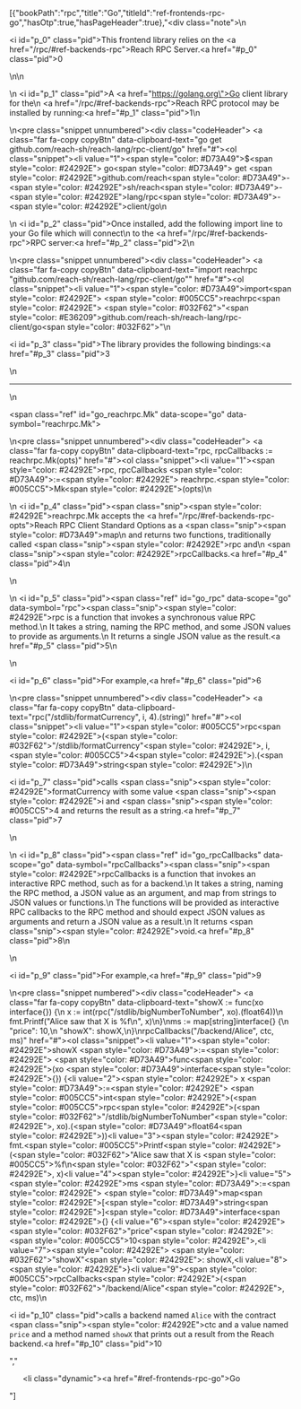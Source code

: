 [{"bookPath":"rpc","title":"Go","titleId":"ref-frontends-rpc-go","hasOtp":true,"hasPageHeader":true},"<div class=\"note\">\n  <p><i id=\"p_0\" class=\"pid\"></i>This frontend library relies on the <a href=\"/rpc/#ref-backends-rpc\">Reach RPC Server</a>.<a href=\"#p_0\" class=\"pid\">0</a></p>\n</div>\n<p>\n  <i id=\"p_1\" class=\"pid\"></i>A <a href=\"https://golang.org\">Go</a> client library for the\n  <a href=\"/rpc/#ref-backends-rpc\">Reach RPC protocol</a> may be installed by running:<a href=\"#p_1\" class=\"pid\">1</a>\n</p>\n<pre class=\"snippet unnumbered\"><div class=\"codeHeader\">&nbsp;<a class=\"far fa-copy copyBtn\" data-clipboard-text=\"go get github.com/reach-sh/reach-lang/rpc-client/go\" href=\"#\"></a></div><ol class=\"snippet\"><li value=\"1\"><span style=\"color: #D73A49\">$</span><span style=\"color: #24292E\"> go</span><span style=\"color: #D73A49\"> get </span><span style=\"color: #24292E\">github.com/reach</span><span style=\"color: #D73A49\">-</span><span style=\"color: #24292E\">sh/reach</span><span style=\"color: #D73A49\">-</span><span style=\"color: #24292E\">lang/rpc</span><span style=\"color: #D73A49\">-</span><span style=\"color: #24292E\">client/go</span></li></ol></pre>\n<p>\n  <i id=\"p_2\" class=\"pid\"></i>Once installed, add the following import line to your Go file which will connect\n  to the <a href=\"/rpc/#ref-backends-rpc\">RPC server</a>:<a href=\"#p_2\" class=\"pid\">2</a>\n</p>\n<pre class=\"snippet unnumbered\"><div class=\"codeHeader\">&nbsp;<a class=\"far fa-copy copyBtn\" data-clipboard-text=\"import reachrpc &quot;github.com/reach-sh/reach-lang/rpc-client/go&quot;\" href=\"#\"></a></div><ol class=\"snippet\"><li value=\"1\"><span style=\"color: #D73A49\">import</span><span style=\"color: #24292E\"> </span><span style=\"color: #005CC5\">reachrpc</span><span style=\"color: #24292E\"> </span><span style=\"color: #032F62\">\"</span><span style=\"color: #E36209\">github.com/reach-sh/reach-lang/rpc-client/go</span><span style=\"color: #032F62\">\"</span></li></ol></pre>\n<p><i id=\"p_3\" class=\"pid\"></i>The library provides the following bindings:<a href=\"#p_3\" class=\"pid\">3</a></p>\n<hr>\n<p><span class=\"ref\" id=\"go_reachrpc.Mk\" data-scope=\"go\" data-symbol=\"reachrpc.Mk\"></span></p>\n<pre class=\"snippet unnumbered\"><div class=\"codeHeader\">&nbsp;<a class=\"far fa-copy copyBtn\" data-clipboard-text=\"rpc, rpcCallbacks := reachrpc.Mk(opts)\" href=\"#\"></a></div><ol class=\"snippet\"><li value=\"1\"><span style=\"color: #24292E\">rpc, rpcCallbacks </span><span style=\"color: #D73A49\">:=</span><span style=\"color: #24292E\"> reachrpc.</span><span style=\"color: #005CC5\">Mk</span><span style=\"color: #24292E\">(opts)</span></li></ol></pre>\n<p>\n  <i id=\"p_4\" class=\"pid\"></i><span class=\"snip\"><span style=\"color: #24292E\">reachrpc.Mk</span></span> accepts the <a href=\"/rpc/#ref-backends-rpc-opts\">Reach RPC Client Standard Options</a> as a <span class=\"snip\"><span style=\"color: #D73A49\">map</span></span>\n  and returns two functions, traditionally called <span class=\"snip\"><span style=\"color: #24292E\">rpc</span></span> and\n  <span class=\"snip\"><span style=\"color: #24292E\">rpcCallbacks</span></span>.<a href=\"#p_4\" class=\"pid\">4</a>\n</p>\n<p>\n  <i id=\"p_5\" class=\"pid\"></i><span class=\"ref\" id=\"go_rpc\" data-scope=\"go\" data-symbol=\"rpc\"></span><span class=\"snip\"><span style=\"color: #24292E\">rpc</span></span> is a function that invokes a synchronous value RPC method.\n  It takes a string, naming the RPC method, and some JSON values to provide as arguments.\n  It returns a single JSON value as the result.<a href=\"#p_5\" class=\"pid\">5</a>\n</p>\n<p><i id=\"p_6\" class=\"pid\"></i>For example,<a href=\"#p_6\" class=\"pid\">6</a></p>\n<pre class=\"snippet unnumbered\"><div class=\"codeHeader\">&nbsp;<a class=\"far fa-copy copyBtn\" data-clipboard-text=\"rpc(&quot;/stdlib/formatCurrency&quot;, i, 4).(string)\" href=\"#\"></a></div><ol class=\"snippet\"><li value=\"1\"><span style=\"color: #005CC5\">rpc</span><span style=\"color: #24292E\">(</span><span style=\"color: #032F62\">\"/stdlib/formatCurrency\"</span><span style=\"color: #24292E\">, i, </span><span style=\"color: #005CC5\">4</span><span style=\"color: #24292E\">).(</span><span style=\"color: #D73A49\">string</span><span style=\"color: #24292E\">)</span></li></ol></pre>\n<p><i id=\"p_7\" class=\"pid\"></i>calls <span class=\"snip\"><span style=\"color: #24292E\">formatCurrency</span></span> with some value <span class=\"snip\"><span style=\"color: #24292E\">i</span></span> and <span class=\"snip\"><span style=\"color: #005CC5\">4</span></span> and returns the result as a string.<a href=\"#p_7\" class=\"pid\">7</a></p>\n<p>\n  <i id=\"p_8\" class=\"pid\"></i><span class=\"ref\" id=\"go_rpcCallbacks\" data-scope=\"go\" data-symbol=\"rpcCallbacks\"></span><span class=\"snip\"><span style=\"color: #24292E\">rpcCallbacks</span></span> is a function that invokes an interactive RPC method, such as for a backend.\n  It takes a string, naming the RPC method, a JSON value as an argument, and map from strings to JSON values or functions.\n  The functions will be provided as interactive RPC callbacks to the RPC method and should expect JSON values as arguments and return a JSON value as a result.\n  It returns <span class=\"snip\"><span style=\"color: #24292E\">void</span></span>.<a href=\"#p_8\" class=\"pid\">8</a>\n</p>\n<p><i id=\"p_9\" class=\"pid\"></i>For example,<a href=\"#p_9\" class=\"pid\">9</a></p>\n<pre class=\"snippet numbered\"><div class=\"codeHeader\">&nbsp;<a class=\"far fa-copy copyBtn\" data-clipboard-text=\"showX := func(xo interface{}) {\n  x := int(rpc(&quot;/stdlib/bigNumberToNumber&quot;, xo).(float64))\n  fmt.Printf(&quot;Alice saw that X is %f\\n&quot;, x)\n}\nms := map[string]interface{} {\n  &quot;price&quot;: 10,\n  &quot;showX&quot;: showX,\n}\nrpcCallbacks(&quot;/backend/Alice&quot;, ctc, ms)\" href=\"#\"></a></div><ol class=\"snippet\"><li value=\"1\"><span style=\"color: #24292E\">showX </span><span style=\"color: #D73A49\">:=</span><span style=\"color: #24292E\"> </span><span style=\"color: #D73A49\">func</span><span style=\"color: #24292E\">(xo </span><span style=\"color: #D73A49\">interface</span><span style=\"color: #24292E\">{}) {</span></li><li value=\"2\"><span style=\"color: #24292E\">  x </span><span style=\"color: #D73A49\">:=</span><span style=\"color: #24292E\"> </span><span style=\"color: #005CC5\">int</span><span style=\"color: #24292E\">(</span><span style=\"color: #005CC5\">rpc</span><span style=\"color: #24292E\">(</span><span style=\"color: #032F62\">\"/stdlib/bigNumberToNumber\"</span><span style=\"color: #24292E\">, xo).(</span><span style=\"color: #D73A49\">float64</span><span style=\"color: #24292E\">))</span></li><li value=\"3\"><span style=\"color: #24292E\">  fmt.</span><span style=\"color: #005CC5\">Printf</span><span style=\"color: #24292E\">(</span><span style=\"color: #032F62\">\"Alice saw that X is </span><span style=\"color: #005CC5\">%f\\n</span><span style=\"color: #032F62\">\"</span><span style=\"color: #24292E\">, x)</span></li><li value=\"4\"><span style=\"color: #24292E\">}</span></li><li value=\"5\"><span style=\"color: #24292E\">ms </span><span style=\"color: #D73A49\">:=</span><span style=\"color: #24292E\"> </span><span style=\"color: #D73A49\">map</span><span style=\"color: #24292E\">[</span><span style=\"color: #D73A49\">string</span><span style=\"color: #24292E\">]</span><span style=\"color: #D73A49\">interface</span><span style=\"color: #24292E\">{} {</span></li><li value=\"6\"><span style=\"color: #24292E\">  </span><span style=\"color: #032F62\">\"price\"</span><span style=\"color: #24292E\">: </span><span style=\"color: #005CC5\">10</span><span style=\"color: #24292E\">,</span></li><li value=\"7\"><span style=\"color: #24292E\">  </span><span style=\"color: #032F62\">\"showX\"</span><span style=\"color: #24292E\">: showX,</span></li><li value=\"8\"><span style=\"color: #24292E\">}</span></li><li value=\"9\"><span style=\"color: #005CC5\">rpcCallbacks</span><span style=\"color: #24292E\">(</span><span style=\"color: #032F62\">\"/backend/Alice\"</span><span style=\"color: #24292E\">, ctc, ms)</span></li></ol></pre>\n<p><i id=\"p_10\" class=\"pid\"></i>calls a backend named <code>Alice</code> with the contract <span class=\"snip\"><span style=\"color: #24292E\">ctc</span></span> and a value named <code>price</code> and a method named <code>showX</code> that prints out a result from the Reach backend.<a href=\"#p_10\" class=\"pid\">10</a></p>","<ul><li class=\"dynamic\"><a href=\"#ref-frontends-rpc-go\">Go</a></li></ul>"]